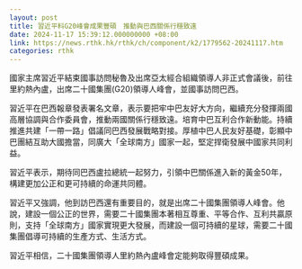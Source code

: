 ```yaml
---
layout: post
title: 習近平料G20峰會成果豐碩　推動與巴西關係行穩致遠
date: 2024-11-17 15:39:12.000000000 +08:00
link: https://news.rthk.hk/rthk/ch/component/k2/1779562-20241117.htm
categories: rthk
---
```


國家主席習近平結束國事訪問秘魯及出席亞太經合組織領導人非正式會議後，前往里約熱內盧，出席二十國集團(G20)領導人峰會，並國事訪問巴西。

習近平在巴西報章發表署名文章，表示要把牢中巴友好大方向，繼續充分發揮兩國高層協調與合作委員會，推動兩國關係行穩致遠。培育中巴互利合作新動能。持續推進共建「一帶一路」倡議同巴西發展戰略對接。厚植中巴人民友好基礎，彰顯中巴團結互助大國擔當，同廣大「全球南方」國家一起，堅定捍衛發展中國家共同利益。

習近平表示，期待同巴西盧拉總統一起努力，引領中巴關係進入新的黃金50年，構建更加公正和更可持續的命運共同體。

習近平又強調，他到訪巴西還有重要目的，就是出席二十國集團領導人峰會。他說，建設一個公正的世界，需要二十國集團本著相互尊重、平等合作、互利共贏原則，支持「全球南方」國家實現更大發展，而建設一個可持續的星球，需要二十國集團倡導可持續的生產方式、生活方式。

習近平相信，二十國集團領導人里約熱內盧峰會定能夠取得豐碩成果。
